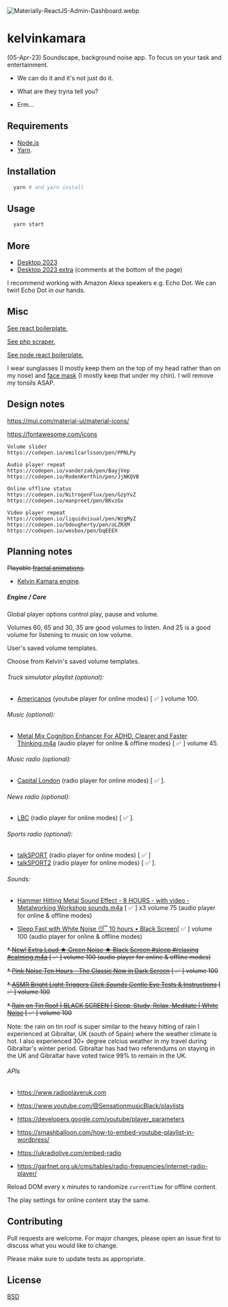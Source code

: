 <img src="https://codedthemes.com/wp-content/uploads/edd/2022/05/Materially-ReactJS-Admin-Dashboard.webp" alt="Materially-ReactJS-Admin-Dashboard.webp" width=""/>

# kelvinkamara

(05-Apr-23) Soundscape, background noise app. To focus on your task and entertainment.

- We can do it and it's not just do it.

- What are they tryna tell you?

- Erm...

## Requirements

* [Node.js](https://nodejs.org/en/)
* [Yarn](https://yarnpkg.com/).

## Installation

```bash
  yarn # and yarn install
```

## Usage

```bash
  yarn start
```

## More

* [Desktop 2023](https://raw.githubusercontent.com/kkamara/useful/main/desktop-2023.png)
* [Desktop 2023 extra](https://github.com/kkamara/useful/commit/a9e620925598c945ad71501388dc615f4b381d33) (comments at the bottom of the page)

I recommend working with Amazon Alexa speakers e.g. Echo Dot. We can twirl Echo Dot in our hands.

## Misc

[See react boilerplate.](https://github.com/kkamara/react-boilerplate)

[See php scraper.](https://github.com/kkamara/php-scraper)

[See node react boilerplate.](https://github.com/kkamara/node-react-boilerplate)

I wear sunglasses (I mostly keep them on the top of my head rather than on my nose) and [face mask](https://www.amazon.co.uk/gp/product/B08FK54H5Q) (I mostly keep that under my chin). I will remove my tonsils ASAP.

## Design notes

https://mui.com/material-ui/material-icons/

https://fontawesome.com/icons

```
Volume slider
https://codepen.io/emilcarlsson/pen/PPNLPy

Audio player repeat
https://codepen.io/vanderzak/pen/BayjVep
https://codepen.io/RodenKerthin/pen/JjNKQVB

Online offline status
https://codepen.io/NitrogenFlux/pen/GzpYvZ
https://codepen.io/manpreet/pen/BKvzGx

Video player repeat
https://codepen.io/liquidvisual/pen/WzgMyZ
https://codepen.io/bdougherty/pen/oLZRXM
https://codepen.io/wesbos/pen/bqEEEX
```

## Planning notes

~~Playable [fractal animations](https://www.youtube.com/watch?v=t6jlhqNxRYk).~~

* [Kelvin Kamara engine](https://github.com/kkamara/kelvinkamara#engine--core).

##### Engine / Core

Global player options control play, pause and volume.

Volumes 60, 65 and 30, 35 are good volumes to listen. And 25 is a good volume for listening to music on low volume.

User's saved volume templates.

Choose from Kelvin's saved volume templates.

###### Truck simulator playlist (optional):

* [Americanos](https://www.youtube.com/watch?v=Se_Ouox0wVQ&list=PLQ4_4pfbt1WpQlxqmX0XLwGVGepyT2SZm&index=211) (youtube player for online modes) [ ✅ ] volume 100.

###### Music (optional):

* [Metal Mix Cognition Enhancer For ADHD, Clearer and Faster Thinking.m4a](https://www.youtube.com/watch?v=tCCkHJNeV20) (audio player for online & offline modes) [ ✅ ] volume 45.

###### Music radio (optional):

* [Capital London](https://www.radioplayeruk.com/radio/pop/capitalfm/london.php) (radio player for online modes) [ ✅ ].

###### News radio (optional):

* [LBC](https://www.radioplayeruk.com/radio/sporttalk/lbc.php) (radio player for online modes) [ ✅ ].

###### Sports radio (optional):

* [talkSPORT](https://www.radioplayeruk.com/radio/sporttalk/talksport.php) (radio player for online modes) [ ✅ ]
* [talkSPORT2](https://www.radioplayeruk.com/radio/sporttalk/talksport2.php) (radio player for online modes) [ ✅ ].

###### Sounds:

* [Hammer Hitting Metal Sound Effect - 8 HOURS - with video - Metalworking Workshop sounds.m4a](https://www.youtube.com/watch?v=7d5j4mvprs0) [ ✅ ] x3 volume 75 (audio player for online & offline modes)

* [Sleep Fast with White Noise 😴 10 hours • Black Screen](https://www.youtube.com/watch?v=YDMvzx4citM)[ ✅ ] volume 100 (audio player for online & offline modes)

~~* [New! Extra Loud ★ Green Noise ★ Black Screen #sleep #relaxing #calming.m4a](https://www.youtube.com/watch?v=7HhfE2UlWb0) [ ✅ ] volume 100 (audio player for online & offline modes)~~

~~* [Pink Noise Ten Hours - The Classic Now in Dark Screen](https://www.youtube.com/watch?v=8SHf6wmX5MU) [ ✅ ] volume 100~~

~~* [ASMR Bright Light Triggers *Click Sounds* Gentle Eye Tests & Instructions](https://www.youtube.com/watch?v=0hknw8I4_SY) [ ✅ ] volume 100~~

~~* [Rain on Tin Roof | BLACK SCREEN | Sleep, Study, Relax, Meditate | White Noise](https://www.youtube.com/watch?v=cDUSttYcq2g) [ ✅ ] volume 100~~

Note: the rain on tin roof is super similar to the heavy hitting of rain I experienced at Gibraltar, UK (south of Spain) where the weather climate is hot. I also experienced 30+ degree celcius weather in my travel during Gibraltar's winter period. Gibraltar has had two referendums on staying in the UK and Gibraltar have voted twice 99% to remain in the UK.

###### APIs

* https://www.radioplayeruk.com

* https://www.youtube.com/@SensationmusicBlack/playlists

* https://developers.google.com/youtube/player_parameters

* https://smashballoon.com/how-to-embed-youtube-playlist-in-wordpress/

* https://ukradiolive.com/embed-radio

* https://garfnet.org.uk/cms/tables/radio-frequencies/internet-radio-player/

Reload DOM every x minutes to randomize `currentTime` for offline content.

The play settings for online content stay the same.

## Contributing
Pull requests are welcome. For major changes, please open an issue first to discuss what you would like to change.

Please make sure to update tests as appropriate.

## License
[BSD](https://opensource.org/licenses/BSD-3-Clause)
